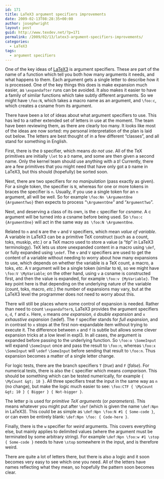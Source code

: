 ```yaml
---
id: 171
title: LaTeX3 argument specifiers improvements
date: 2009-02-13T08:28:35+00:00
author: josephwright
layout: post
guid: http://www.texdev.net/?p=171
permalink: /2009/02/13/latex3-argument-specifiers-improvements/
categories:
  - LaTeX3
tags:
  - argument specifiers
---
```

One of the key ideas of [LaTeX3](https://www.latex-project.org/latex3.html) is argument specifiers. These are part of the name of a function which tell you both how many arguments it needs, and what happens to them. Each argument gets a single letter to describe how it is processed. One of the key things this does is make expansion much easier, as `\expandafter` runs can be avoided. It also makes it easier to have a family of similar functions which take subtly different arguments. So we might have `\foo:N`, which takes a macro name as an argument, and `\foo:c`, which creates a csname from its argument.

There have been a lot of ideas about what argument specifiers to use. This has led to a rather extended set of letters in use at the moment. The team have been reviewing them, as there are clearly too many. It looks like most of the ideas are now sorted: my personal interpretation of the plan is laid out below. The letters are best thought of in a few different “classes”, and all stand for something in English.

First, there is the `D` specifier, which means _do not use_. All of the TeX primitives are initially `\let` to a `D` name, and some are then given a second name. Only the kernel team should use anything with a `D`! Currently, there are a few primitives that you might need that have only got a `D` name in LaTeX3, but this should (hopefully) be sorted soon.

Next, there are two specifiers for _no manipulation_ (pass exactly as given). For a single token, the specifier is `N`, whereas for one or more tokens in braces the specifier is `n`. Usually, if you use a single token for an `n` argument, all will be well. So for example `\foo:Nn \ArgumentOne {ArgumentTwo}` then expects to process “`\ArgumentOne`” and “`ArgumentTwo`”.

Next, and deserving a class of its own, is the `c` specifier for _csname_. A c argument will be turned into a csname before being used. So `\foo:c {ArgumentOne}` will act in the same way as` \foo:N \ArgumentOne`.

Related to `n` and `N` are the `v` and `V` specifiers, which mean _value of variable_. A variable in LaTeX3 can be a primitive TeX construct (such as a count, toks, muskip, _etc_.) or a TeX macro used to store a value (a “tlp” in LaTeX3 terminology). TeX lets us store unexpanded content in a macro using `\def`, or fully expanded using `\edef`. The `v` and `V` specifiers are used to get the content of a variable without needing to worry about how many expansions to use, which depends on whether the variable is a TeX count, a macro, a toks, _etc_. A `V` argument will be a single token (similar to `N`), so we might have `\foo:V \MyVariable`; on the other hand, using `v` a csname is constructed first, and then the value is expanded, for example `\foo:v {MyVariable}`. The key point here is that depending on the underlying nature of the variable (count, toks, macro, _etc_.) the number of expansions may vary, but at the LaTeX3 level the programmer does not need to worry about this.

There will still be places where some control of expansion is needed. Rather than need to count `\expandafter`s, LaTeX3 provides the argument specifiers `o`, `d`, `f` and `x`. Here, `o` means _one expansion_, `d` _double expansion_ and `x` _exhaustive expansion_ (\edef). The `f` specifier stands for _full expansion_, and in contrast to `x` stops at the first non-expandable item without trying to execute it. The difference between `x` and `f` is subtle but allows some clever expansion tricks at a low level in expl3. In all cases, the argument is expanded before passing to the underlying function. So `\foo:o \SomeInput` will expand `\SomeInput` once and pass the result to `\foo:n`, whereas `\foo:x \SomeInput` will `\edef` `\SomeInput` before sending that result to `\foo:n`. Thus expansion becomes a matter of a single letter change.

For logic tests, there are the branch specifiers `T` (_true_) and `F` (_false_). For numerical tests, there is also the `C` specifier which means _comparison_. This should be something which can be tested numerically, for example `{ \MyCount &gt; 10 }`. All three specifiers treat the input in the same way as `n` (no change), but make the logic much easier to see: `\foo:CTF { \MyCount &gt; 10 } { Bigger } { Not-bigger }`.

The letter p is used for _primitive TeX arguments_ (or _parameters_). This means whatever you might put after `\def` (which is given the name `\def:Npn` in LaTeX3). This could be as simple as `\def:Npn \foo:N #1 { Some-code }`, or can even be entirely blank: `\def:Npn \foo: { Code-here }`.

Finally, there is the `w` specifier for _weird_ arguments. This covers everything else, but mainly applies to delimited values (where the argument must be terminated by some arbitrary string). For example `\def:Npn \foo:w #1 \stop { Some-code }` needs to have `\stop` somewhere in the input, and is therefore weird.

There are quite a lot of letters there, but there is also a logic and it soon becomes very easy to see which one you need. All of the letters have names reflecting what they mean, so hopefully the pattern soon becomes clear.
